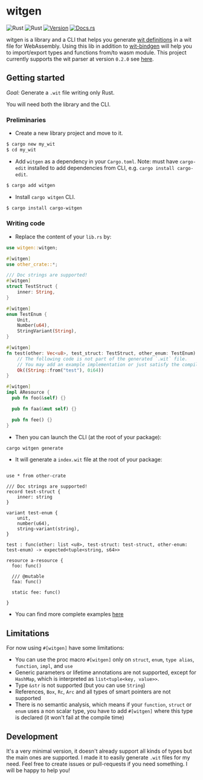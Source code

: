 # witgen

![Rust](https://img.shields.io/badge/rust-stable-brightgreen.svg)
![Rust](https://github.com/bnjjj/witgen/workflows/Rust/badge.svg)
[![Version](https://img.shields.io/crates/v/witgen.svg)](https://crates.io/crates/witgen)
[![Docs.rs](https://docs.rs/witgen/badge.svg)](https://docs.rs/witgen)

witgen is a library and a CLI that helps you generate [wit definitions](https://github.com/bytecodealliance/wit-bindgen/blob/main/WIT.md) in a wit file for WebAssembly. Using this lib in addition to [wit-bindgen](https://github.com/bytecodealliance/wit-bindgen) will help you to import/export types and functions from/to wasm module. This project currently supports the wit parser at version `0.2.0` see [here](https://github.com/ahalabs/wit-bindgen).

## Getting started

_Goal:_ Generate a `.wit` file writing only Rust.

You will need both the library and the CLI.

### Preliminaries

- Create a new library project and move to it.

```bash
$ cargo new my_wit
$ cd my_wit
```

- Add `witgen` as a dependency in your `Cargo.toml`. Note: must have `cargo-edit` installed to add dependencies from CLI, e.g. `cargo install cargo-edit`.

```bash
$ cargo add witgen
```

- Install `cargo witgen` CLI.

```bash
$ cargo install cargo-witgen
```

### Writing code

- Replace the content of your `lib.rs` by:

```rust
use witgen::witgen;

#[witgen]
use other_crate::*;

/// Doc strings are supported!
#[witgen]
struct TestStruct {
    inner: String,
}

#[witgen]
enum TestEnum {
    Unit,
    Number(u64),
    StringVariant(String),
}

#[witgen]
fn test(other: Vec<u8>, test_struct: TestStruct, other_enum: TestEnum) -> Result<(String, i64), String> {
    // The following code is not part of the generated `.wit` file.
    // You may add an example implementation or just satisfy the compiler with a `todo!()`.
    Ok((String::from("test"), 0i64))
}

#[witgen]
impl AResource {
  pub fn foo(&self) {}

  pub fn faa(&mut self) {}

  pub fn fee() {}
}
```

- Then you can launch the CLI (at the root of your package):

```bash
cargo witgen generate
```

- It will generate a `index.wit` file at the root of your package:

```wit

use * from other-crate

/// Doc strings are supported!
record test-struct {
    inner: string
}

variant test-enum {
    unit,
    number(u64),
    string-variant(string),
}

test : func(other: list <u8>, test-struct: test-struct, other-enum: test-enum) -> expected<tuple<string, s64>>

resource a-resource {
  foo: func()

  /// @mutable
  faa: func()

  static fee: func()

}
```

- You can find more complete examples [here](./examples)

## Limitations

For now using `#[witgen]` have some limitations:

- You can use the proc macro `#[witgen]` only on `struct`, `enum`, `type alias`, `function`,  `impl`, and `use`
- Generic parameters or lifetime annotations are not supported, except for `HashMap`, which is interpreted as `list<tuple<key, value>>`.
- Type `&str` is not supported (but you can use `String`)
- References, `Box`, `Rc`, `Arc` and all types of smart pointers are not supported
- There is no semantic analysis, which means if your `function`, `struct` or `enum` uses a non scalar type, you have to add `#[witgen]` where this type is declared (it won't fail at the compile time)

## Development

It's a very minimal version, it doesn't already support all kinds of types but the main ones are supported. I made it to easily generate `.wit` files for my need. Feel free to create issues or pull-requests if you need something. I will be happy to help you!
